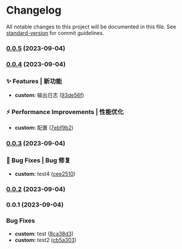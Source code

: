 # Changelog

All notable changes to this project will be documented in this file. See [standard-version](https://github.com/conventional-changelog/standard-version) for commit guidelines.

### [0.0.5](https://github.com/zhangyixuan96/ailemente/compare/v0.0.4...v0.0.5) (2023-09-04)

### [0.0.4](https://github.com/zhangyixuan96/ailemente/compare/v0.0.3...v0.0.4) (2023-09-04)


### ✨ Features | 新功能

* **custom:** 输出日志 ([93de56f](https://github.com/zhangyixuan96/ailemente/commit/93de56f24a9f6c25be0046360930a7a6465f000b))


### ⚡ Performance Improvements | 性能优化

* **custom:** 配置 ([7ebf9b2](https://github.com/zhangyixuan96/ailemente/commit/7ebf9b26deb775977e346279302da2c95e582efd))

### [0.0.3](https://github.com/zhangyixuan96/ailemente/compare/v0.0.2...v0.0.3) (2023-09-04)


### 🐛 Bug Fixes | Bug 修复

* **custom:** test4 ([cee2510](https://github.com/zhangyixuan96/ailemente/commit/cee2510fe7a6add931514c60f236943650c7d613))

### [0.0.2](https://github.com/zhangyixuan96/ailemente/compare/v0.0.1...v0.0.2) (2023-09-04)

### 0.0.1 (2023-09-04)


### Bug Fixes

* **custom:** test ([8ca38d3](https://github.com/zhangyixuan96/ailemente/commit/8ca38d354d8af96e5dc607e9a3f921728ef77470))
* **custom:** test2 ([cb5a303](https://github.com/zhangyixuan96/ailemente/commit/cb5a3037804996469df22bfee93da1135604483a))
